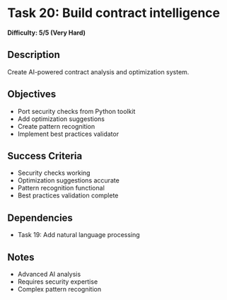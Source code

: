# Task 20: Build contract intelligence
**Difficulty: 5/5 (Very Hard)**

## Description
Create AI-powered contract analysis and optimization system.

## Objectives
- Port security checks from Python toolkit
- Add optimization suggestions
- Create pattern recognition
- Implement best practices validator

## Success Criteria
- Security checks working
- Optimization suggestions accurate
- Pattern recognition functional
- Best practices validation complete

## Dependencies
- Task 19: Add natural language processing

## Notes
- Advanced AI analysis
- Requires security expertise
- Complex pattern recognition 